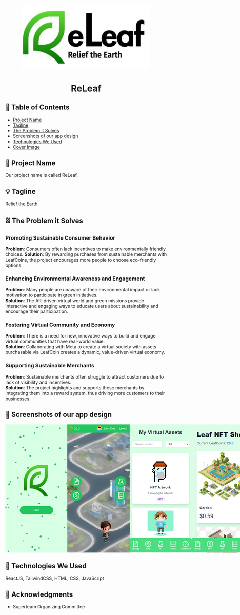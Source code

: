 <p align="center">
  <a href="" rel="noopener">
 <img src="./logo.png" alt="ReLeaf" width="400" height="auto"></a>
</p>
<h1 align="center">ReLeaf</h1>


## 📝 Table of Contents

- [Project Name](#project_name)
- [Tagline](#tagline)
- [The Problem it Solves](#problem)
- [Screenshots of our app design](#screenshot)
- [Technologies We Used](#tech)
- [Cover Image](cover_img)

## 🧐 Project Name <a id = "project_name"></a>

Our project name is called ReLeaf.

## 💡 Tagline <a id = "tagline"></a>

Relief the Earth.

## ⛓️ The Problem it Solves <a id = "problem"></a>

### Promoting Sustainable Consumer Behavior
**Problem**: Consumers often lack incentives to make environmentally friendly choices.
**Solution**: By rewarding purchases from sustainable merchants with LeafCoins, the project encourages more people to choose eco-friendly options.

### Enhancing Environmental Awareness and Engagement
**Problem**: Many people are unaware of their environmental impact or lack motivation to participate in green initiatives.<br>
**Solution**: The AR-driven virtual world and green missions provide interactive and engaging ways to educate users about sustainability and encourage their participation.

### Fostering Virtual Community and Economy
**Problem**: There is a need for new, innovative ways to build and engage virtual communities that have real-world value.<br>
**Solution**: Collaborating with Meta to create a virtual society with assets purchasable via LeafCoin creates a dynamic, value-driven virtual economy.

### Supporting Sustainable Merchants
**Problem**: Sustainable merchants often struggle to attract customers due to lack of visibility and incentives.<br>
**Solution**: The project highlights and supports these merchants by integrating them into a reward system, thus driving more customers to their businesses.


## 🚀 Screenshots of our app design <a id = "screenshot"></a>
<div style="display:flex;">
  <img src="ss1.png" width="300" height = "400">
  <img src="ss2.png" width="300" height = "400">
  <img src="ss3.png" width="300" height = "400">
  <img src="ss4.png" width="300" height = "400">
</div>

## 🏁 Technologies We Used <a id = "tech"></a>

ReactJS, TailwindCSS, HTML, CSS, JavaScript


## 🎉 Acknowledgments <a id = "acknowledgments"></a>
- Superteam Organizing Committee
